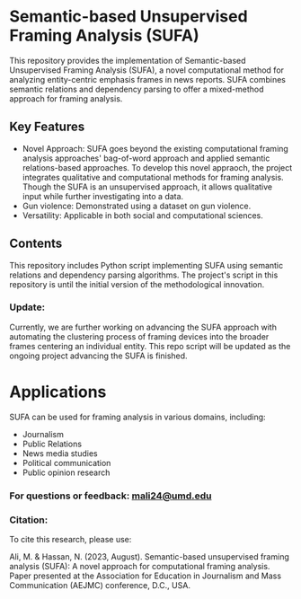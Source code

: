 # Semantic-based Unsupervised Framing Analysis (SUFA)
This repository provides the implementation of Semantic-based Unsupervised Framing Analysis (SUFA), a novel computational method for analyzing entity-centric emphasis frames in news reports. SUFA combines semantic relations and dependency parsing to offer a mixed-method approach for framing analysis.

## Key Features
+ Novel Approach: SUFA goes beyond the existing computational framing analysis approaches' bag-of-word approach and applied semantic relations-based approaches. To develop this novel appraoch, the project integrates qualitative and computational methods for framing analysis. Though the SUFA is an unsupervised approach, it allows qualitative input while further investigating into a data.
+ Gun violence: Demonstrated using a dataset on gun violence.
+ Versatility: Applicable in both social and computational sciences.

## Contents
This repository includes Python script implementing SUFA using semantic relations and dependency parsing algorithms. The project's script in this repository is until the initial version of the methodological innovation. 

### Update:
Currently, we are further working on advancing the SUFA approach with automating the clustering process of framing devices into the broader frames centering an individual entity. This repo script will be updated as the ongoing project advancing the SUFA is finished.

# Applications
SUFA can be used for framing analysis in various domains, including:
+ Journalism 
+ Public Relations
+ News media studies
+ Political communication
+ Public opinion research

### For questions or feedback: mali24@umd.edu

### Citation: 
To cite this research, please use:

Ali, M. & Hassan, N. (2023, August). Semantic-based unsupervised framing analysis (SUFA): A
novel approach for computational framing analysis. Paper presented at the Association for
Education in Journalism and Mass Communication (AEJMC) conference, D.C., USA.
